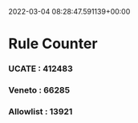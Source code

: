 2022-03-04 08:28:47.591139+00:00
# Rule Counter 
 ### UCATE : 412483

 ### Veneto : 66285

 ### Allowlist : 13921